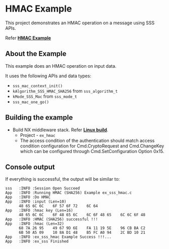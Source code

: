 # HMAC Example

This project demonstrates an HMAC operation on a message using SSS APIs.

Refer [**HMAC Example**](./ex_sss_hmac.c)

## About the Example

This example does an HMAC operation on input data.

It uses the following APIs and data types:

  - `sss_mac_context_init()`
  - `kAlgorithm_SSS_HMAC_SHA256` from `sss_algorithm_t`
  - `kMode_SSS_Mac` from `sss_mode_t`
  - `sss_mac_one_go()`

## Building the example

- Build NX middleware stack. Refer [**Linux build**](../../../doc/linux/readme.md).
  - Project - `ex_hmac`
  - The access condition of the authentication should match access condition configuration for Cmd.CryptoRequest and Cmd.ChangeKey which can be configured through Cmd.SetConfiguration Option 0x15.

## Console output

If everything is successful, the output will be similar to:

```
sss   :INFO :Session Open Succeed
App   :INFO :Running HMAC (SHA256) Example ex_sss_hmac.c
App   :INFO :Do HMAC
App   :INFO :input (Len=10)
      48 65 6C 6C    6F 57 6F 72    6C 64
App   :INFO :hmac key (Len=16)
      48 65 6C 6C    6F 48 65 6C    6C 6F 48 65    6C 6C 6F 48
App   :INFO :HMAC (SHA256) successful !!!
App   :INFO :hmac (Len=32)
      68 7A 26 95    49 67 9D 6E    FA 11 19 5E    96 CB BA C2
      6B 50 A5 09    10 8A D1 48    B5 FC A0 94    2C BD 10 21
App   :INFO :ex_sss_hmac Example Success !!!...
App   :INFO :ex_sss Finished
```
